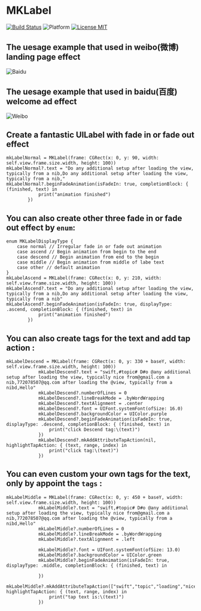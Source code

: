 MKLabel
==============
[![Build Status](https://travis-ci.org/minhechen/MKLabel.svg?branch=master)](https://travis-ci.org/minhechen/MKLabel)
![Platform](https://img.shields.io/badge/platform-iOS-blue.svg)
[![License MIT](https://img.shields.io/badge/license-MIT-green.svg?style=flat)](https://raw.githubusercontent.com/minhechen/MKLabel/master/LICENSE)&nbsp;

## The uesage example that used in weibo(微博) landing page effect
![Baidu](https://github.com/minhechen/MKLabel/blob/master/MKLabel/ScreenShot/weiboExample.gif)

## The uesage example that used in baidu(百度) welcome ad effect
![Weibo](https://github.com/minhechen/MKLabel/blob/master/MKLabel/ScreenShot/baiduExample.gif)

## Create a fantastic UILabel with fade in or fade out effect

```
mkLabelNormal = MKLabel(frame: CGRect(x: 0, y: 90, width: self.view.frame.size.width, height: 100))
mkLabelNormal?.text = "Do any additional setup after loading the view, typically from a nib,Do any additional setup after loading the view, typically from a nib,"
mkLabelNormal?.beginFadeAnimation(isFadeIn: true, completionBlock: { (finished, text) in
            print("animation finished")
        })
```

## You can also create other three fade in or fade out effect by ```enum```:
```
enum MKLabelDisplayType {
    case normal // Irregular fade in or fade out animation
    case ascend // Begin animation from begin to the end
    case descend // Begin animation from end to the begin
    case middle // Begin animation from middle of labe text
    case other // default animation
}
mkLabelAscend = MKLabel(frame: CGRect(x: 0, y: 210, width: self.view.frame.size.width, height: 100))
mkLabelAscend?.text = "Do any additional setup after loading the view, typically from a nib,Do any additional setup after loading the view, typically from a nib"
mkLabelAscend?.beginFadeAnimation(isFadeIn: true, displayType: .ascend, completionBlock: { (finished, text) in
            print("animation finished")
        })
```

## You can also create tags for the text and add tap action :
```
mkLabelDescend = MKLabel(frame: CGRect(x: 0, y: 330 + baseY, width: self.view.frame.size.width, height: 100))
            mkLabelDescend?.text = "swift,#topic# D#o @any additional setup after loading the view, typically nice from@gmail.com a nib,772078507@qq.com after loading the @view, typically from a nibd,Hello"
            mkLabelDescend?.numberOfLines = 0
            mkLabelDescend?.lineBreakMode = .byWordWrapping
            mkLabelDescend?.textAlignment = .center
            mkLabelDescend?.font = UIFont.systemFont(ofSize: 16.0)
            mkLabelDescend?.backgroundColor = UIColor.purple
            mkLabelDescend?.beginFadeAnimation(isFadeIn: true, displayType: .descend, completionBlock: { (finished, text) in
                print("click Descend tag:\(text)")
            })
            mkLabelDescend?.mkAddAttributeTapAction(nil, highlightTapAction: { (text, range, index) in
                print("click tag:\(text)")
            })
```

## You can even custom your own tags for the text, only by appoint the ```tags``` :
```
mkLabelMiddle = MKLabel(frame: CGRect(x: 0, y: 450 + baseY, width: self.view.frame.size.width, height: 100))
            mkLabelMiddle?.text = "swift,#topic# D#o @any additional setup after loading the view, typically nice from@gmail.com a nib,772078507@qq.com after loading the @view, typically from a nibd,Hello"
            mkLabelMiddle?.numberOfLines = 0
            mkLabelMiddle?.lineBreakMode = .byWordWrapping
            mkLabelMiddle?.textAlignment = .left
            
            mkLabelMiddle?.font = UIFont.systemFont(ofSize: 13.0)
            mkLabelMiddle?.backgroundColor = UIColor.green
            mkLabelMiddle?.beginFadeAnimation(isFadeIn: true, displayType: .middle, completionBlock: { (finished, text) in
                
            })
            mkLabelMiddle?.mkAddAttributeTapAction(["swift","topic","loading","nice","Hello"], highlightTapAction: { (text, range, index) in
                print("tap text is:\(text)")
            })
```
